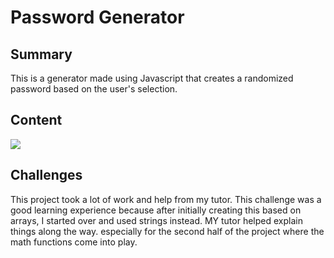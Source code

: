 <h1>
Password Generator
</h1>

<h2>
Summary
</h2>

<p>
This is a generator made using Javascript that creates a randomized password based on the user's selection.
</p>

<h2>
Content
</h2>

<img src="/Users/user/Desktop/Password Generator/password_generator/02-Homework/Screen Shot 2020-10-31 at 7.17.25 PM.png">

<h2>
Challenges
</h2>

<p>
This project took a lot of work and help from my tutor. This challenge was a good learning experience because after initially creating this based on arrays, I started over and used strings instead. MY tutor helped explain things along the way. especially for the second half of the project where the math functions come into play.
</p>